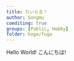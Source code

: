```yaml
---
title: たいとる！
author: Songmu
coediting: true
groups: [Public, Hobby]
folder: hoge/fuga
---
```


Hello World!
こんにちは!
